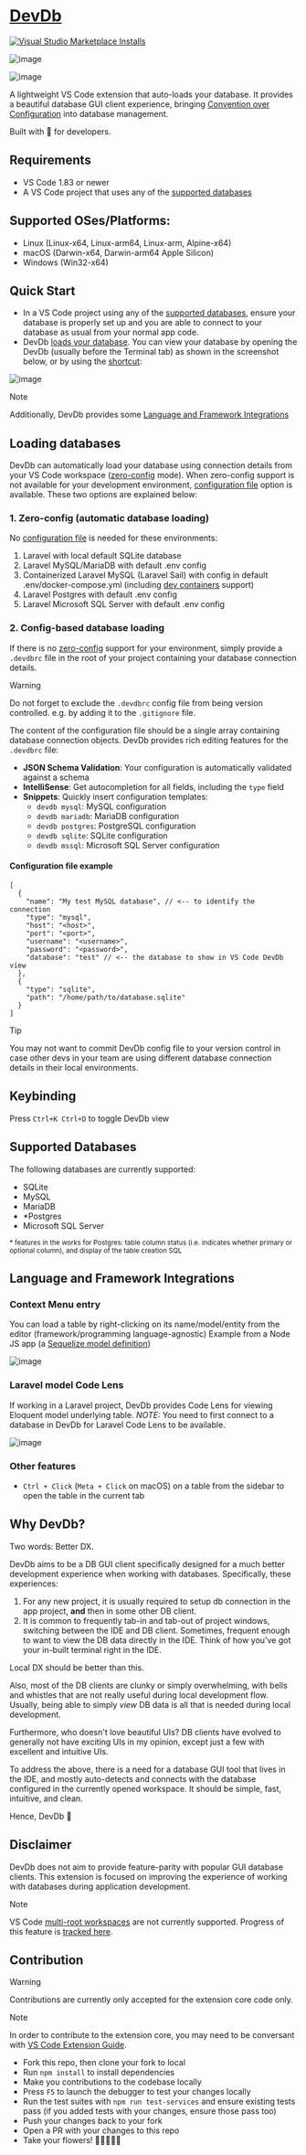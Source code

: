 # [DevDb](https://marketplace.visualstudio.com/items?itemName=damms005.devdb)

[![Visual Studio Marketplace Installs](https://img.shields.io/visual-studio-marketplace/i/damms005.devdb)](https://marketplace.visualstudio.com/items?itemName=damms005.devdb)

![image](resources/screenshots/devdb.png)

![image](resources/screenshots/light-dark-mode.png)

A lightweight VS Code extension that auto-loads your database. It provides a beautiful database GUI client experience, bringing [Convention over Configuration](https://en.wikipedia.org/wiki/Convention_over_configuration) into database management.

Built with 💖 for developers.

## Requirements

- VS Code 1.83 or newer
- A VS Code project that uses any of the [supported databases](#supported-databases)

## Supported OSes/Platforms:
- Linux (Linux-x64, Linux-arm64, Linux-arm, Alpine-x64)
- macOS (Darwin-x64, Darwin-arm64 Apple Silicon)
- Windows (Win32-x64)

## Quick Start

- In a VS Code project using any of the [supported databases](#supported-databases), ensure your database is properly set up and you are able to connect to your database as usual from your normal app code.
- DevDb [loads your database](#loading-databases). You can view your database by opening the DevDb (usually before the Terminal tab) as shown in the screenshot below, or by using the [shortcut](#keybinding):

![image](resources/screenshots/sample-view-location-plain.png)


> [!NOTE]
> Additionally, DevDb provides some [Language and Framework Integrations](#language-and-framework-integrations)

## Loading databases

DevDb can automatically load your database using connection details from your VS Code workspace ([zero-config](#1-zero-config-automatic-database-loading) mode). When zero-config support is not available for your development environment, [configuration file](#2-config-based-database-loading) option is available. These two options are explained below:

### 1. Zero-config (automatic database loading)

No [configuration file](#2-config-based-database-loading) is needed for these environments:

1. Laravel with local default SQLite database
1. Laravel MySQL/MariaDB with default .env config
1. Containerized Laravel MySQL (Laravel Sail) with config in default .env/docker-compose.yml (including [dev containers](https://code.visualstudio.com/docs/devcontainers/containers) support)
1. Laravel Postgres with default .env config
1. Laravel Microsoft SQL Server with default .env config

### 2. Config-based database loading

If there is no [zero-config](#1-zero-config-automatic-database-loading) support for your environment, simply provide a `.devdbrc` file in the root of your project containing your database connection details.

> [!WARNING]
> Do not forget to exclude the `.devdbrc` config file from being version controlled. e.g. by adding it to the `.gitignore` file.

The content of the configuration file should be a single array containing database connection objects. DevDb provides rich editing features for the `.devdbrc` file:

- **JSON Schema Validation**: Your configuration is automatically validated against a schema
- **IntelliSense**: Get autocompletion for all fields, including the `type` field
- **Snippets**: Quickly insert configuration templates:
  - `devdb mysql`: MySQL configuration
  - `devdb mariadb`: MariaDB configuration
  - `devdb postgres`: PostgreSQL configuration
  - `devdb sqlite`: SQLite configuration
  - `devdb mssql`: Microsoft SQL Server configuration

#### Configuration file example

```
[
  {
    "name": "My test MySQL database", // <-- to identify the connection
    "type": "mysql",
    "host": "<host>",
    "port": "<port>",
    "username": "<username>",
    "password": "<password>",
    "database": "test" // <-- the database to show in VS Code DevDb view
  },
  {
    "type": "sqlite",
    "path": "/home/path/to/database.sqlite"
  }
]
```

> [!TIP]
> You may not want to commit DevDb config file to your version control in case other devs in your team are using different database connection details in their local environments.

## Keybinding

Press `Ctrl+K Ctrl+D` to toggle DevDb view

## Supported Databases

The following databases are currently supported:

- SQLite
- MySQL
- MariaDB
- *Postgres
- Microsoft SQL Server

<!-- TODO: Remove this when supported at https://github.com/damms005/devdb-vscode/blob/5f0ead1b0e466c613af7d9d39a9d4ef4470e9ebf/src/database-engines/postgres-engine.ts#L90 -->
<small>
* features in the works for Postgres: table column status (i.e. indicates whether primary or optional column), and display of the table creation SQL
</small>

## Language and Framework Integrations
### Context Menu entry
  You can load a table by right-clicking on its name/model/entity from the editor (framework/programming language-agnostic)
  Example from a Node JS app (a [Sequelize model definition](https://sequelize.org/docs/v6/core-concepts/model-basics/#model-definition))

  ![image](resources/screenshots/context-menu-contribution.png)

### Laravel model Code Lens
   If working in a Laravel project, DevDb provides Code Lens for viewing Eloquent model underlying table.
   *NOTE:* You need to first connect to a database in DevDb for Laravel Code Lens to be available.

  ![image](resources/screenshots/laravel-code-lens.png)

### Other features
- `Ctrl + Click` (`Meta + Click` on macOS) on a table from the sidebar to open the table in the current tab

## Why DevDb?

Two words: Better DX.

DevDb aims to be a DB GUI client specifically designed for a much better development experience when working with databases.
Specifically, these experiences:

1. For any new project, it is usually required to setup db connection in the app project, **and** then in some other DB client.
2. It is common to frequently tab-in and tab-out of project windows, switching between the IDE and DB client. Sometimes, frequent enough to want to view the DB data directly in the IDE. Think of how you've got your in-built terminal right in the IDE.

Local DX should be better than this.

Also, most of the DB clients are clunky or simply overwhelming, with bells and whistles that are not really useful during local development flow. Usually, being able to simply _view_ DB data is all that is needed during local development.

Furthermore, who doesn't love beautiful UIs? DB clients have evolved to generally not have exciting UIs in my opinion, except just a few with excellent and intuitive UIs.

To address the above, there is a need for a database GUI tool that lives in the IDE, and mostly auto-detects and connects with the database configured in the currently opened workspace. It should be simple, fast, intuitive, and clean.

Hence, DevDb 🚀

## Disclaimer

DevDb does not aim to provide feature-parity with popular GUI database clients. This extension is focused on improving the experience of working with databases during application development.

> [!NOTE]
> VS Code [multi-root workspaces](https://code.visualstudio.com/docs/editor/multi-root-workspaces) are not currently supported. Progress of this feature is [tracked here](https://github.com/damms005/devdb-vscode/issues/68).

## Contribution
> [!WARNING]
> Contributions are currently only accepted for the extension core code only.

> [!NOTE]
> In order to contribute to the extension core, you may need to be conversant with [VS Code Extension Guide](https://code.visualstudio.com/api/extension-guides/overview).

- Fork this repo, then clone your fork to local
- Run `npm install` to install dependencies
- Make you contributions to the codebase locally
- Press `F5` to launch the debugger to test your changes locally
- Run the test suites with `npm run test-services` and ensure existing tests pass (if you added tests with your changes, ensure those pass too)
- Push your changes back to your fork
- Open a PR with your changes to this repo
- Take your flowers! 💐💐🎊🎊🎊